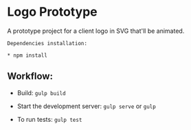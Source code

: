 # Logo Prototype

A prototype project for a client logo in SVG that'll be animated.

```
Dependencies installation:

* npm install

```

Workflow:
---

* Build: `gulp build`

* Start the development server: `gulp serve` or `gulp`

* To run tests: `gulp test`